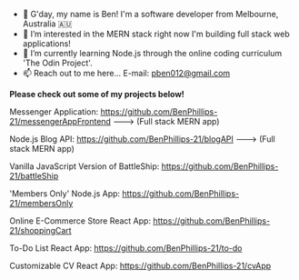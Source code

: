 - 👋 G'day, my name is Ben! I'm a software developer from Melbourne, Australia 🇦🇺
- 👀 I’m interested in the MERN stack right now I'm building full stack web applications!
- 🌱 I’m currently learning Node.js through the online coding curriculum 'The Odin Project'.
- 📫 Reach out to me here... E-mail: pben012@gmail.com

**Please check out some of my projects below!** 

Messenger Application: https://github.com/BenPhillips-21/messengerAppFrontend   ---> (Full stack MERN app)

Node.js Blog API: https://github.com/BenPhillips-21/blogAPI   ---> (Full stack MERN app)

Vanilla JavaScript Version of BattleShip: https://github.com/BenPhillips-21/battleShip

'Members Only' Node.js App: https://github.com/BenPhillips-21/membersOnly

Online E-Commerce Store React App: https://github.com/BenPhillips-21/shoppingCart

To-Do List React App: https://github.com/BenPhillips-21/to-do

Customizable CV React App: https://github.com/BenPhillips-21/cvApp
